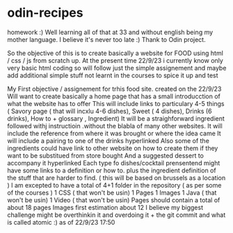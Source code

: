 # odin-recipes
homework :)
Well learning all of that at 33 and without english being my mother language. I believe it's never too late :)
Thank to Odin project.

So the objective of this is to create basically a website for FOOD using html / css / js from scratch up.
At the present time 22/9/23 i currently know only very basic html coding so will follow just the simple assignement and maybe add additional simple stuff not learnt in the courses to spice it up and test

My First objective / assignement for trhis food site. created on the 22/9/23
  Will want to create basically a home page that has a small introducction of what the website has to offer
    This will include links to particulary 4-5 things ( Savory page ( that will incxlu 4-6 dishes), Sweet ( 4 dishes), Drinks (6 drinks), How to + glossary , Ingredient) 
    It will be a straighforward ingredient followed withj instructioin .without the blabla of many other websites.
      It will include the reference from where it was brought or where the idea came
      It will include a pairing to one of the drinks hyperlinked
      Also some of the ingredients could have link to other website on how to create them if they want to be substitued from store bought
      And a suggested dessert to accompany it hyperlinked
    Each type fo dishes/cocktail prensentend might have some links to a definition or how to. plus the ingredient definition of the stuff that are harder to find. ( this will be based on brussels as a location )
    I am excepted to have a total of 4+1 folder in the repository ( as per some of the courses ) 1 CSS ( that won't be usin)  1 Pages 1 Images 1 Java ( that won't be usin) 1 Video ( that won't be usin)
      Pages should contain a total of about 18 pages
      Images first estimation about 12
I believe my biggest challenge might be overthinkin it and overdoing it + the git commit and what is called atomic :)
  as of 22/9/23 17:50
